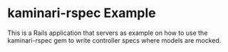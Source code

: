 kaminari-rspec Example
======================

This is a Rails application that servers as example on how to use the kaminari-rspec gem to write controller specs
where models are mocked.